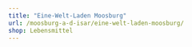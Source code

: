 ```yaml
---
title: "Eine-Welt-Laden Moosburg"
url: /moosburg-a-d-isar/eine-welt-laden-moosburg/
shop: Lebensmittel
---
```

